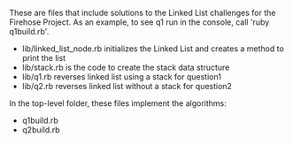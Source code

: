 These are files that include solutions to the Linked List challenges for the Firehose Project. As an example, to see q1 run in the console, call 'ruby q1build.rb'. 

- lib/linked_list_node.rb initializes the Linked List and creates a method to print the list
- lib/stack.rb is the code to create the stack data structure
- lib/q1.rb reverses linked list using a stack for question1
- lib/q2.rb reverses linked list without a stack for question2

In the top-level folder, these files implement the algorithms:
- q1build.rb
- q2build.rb

